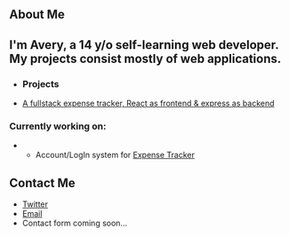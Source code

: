 ## About Me
I'm Avery, a 14 y/o self-learning web developer. My projects consist mostly of web applications.
---
* ### Projects
 - [A fullstack expense tracker, React as frontend & express as backend](https://github.com/averynova/expense-tracker)

### Currently working on:
* - Account/LogIn system for [Expense Tracker](https://github.com/averynova/expense-tracker/tree/auth)

## Contact Me

 - [Twitter](https://twitter.com/averyn0va)
 - [Email](mailto:"devaverynova@gmail.com")
 - Contact form coming soon...
